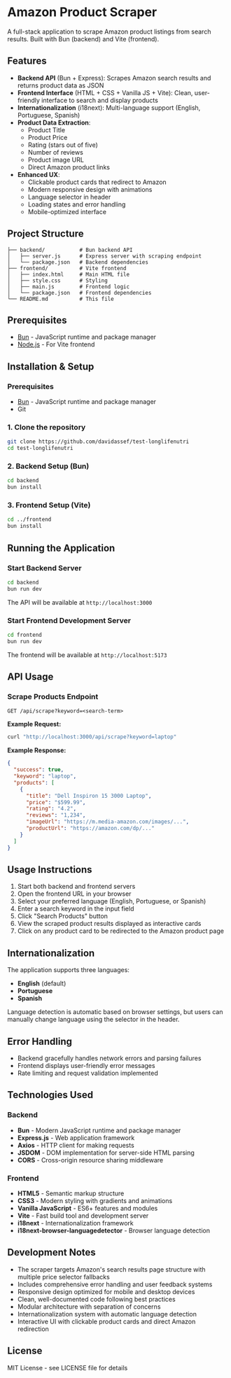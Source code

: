 # Amazon Product Scraper

A full-stack application to scrape Amazon product listings from search results. Built with Bun (backend) and Vite (frontend).

## Features

- **Backend API** (Bun + Express): Scrapes Amazon search results and returns product data as JSON
- **Frontend Interface** (HTML + CSS + Vanilla JS + Vite): Clean, user-friendly interface to search and display products
- **Internationalization** (i18next): Multi-language support (English, Portuguese, Spanish)
- **Product Data Extraction**:
  - Product Title
  - Product Price
  - Rating (stars out of five)
  - Number of reviews
  - Product image URL
  - Direct Amazon product links
- **Enhanced UX**:
  - Clickable product cards that redirect to Amazon
  - Modern responsive design with animations
  - Language selector in header
  - Loading states and error handling
  - Mobile-optimized interface

## Project Structure

```
├── backend/           # Bun backend API
│   ├── server.js      # Express server with scraping endpoint
│   └── package.json   # Backend dependencies
├── frontend/          # Vite frontend
│   ├── index.html     # Main HTML file
│   ├── style.css      # Styling
│   ├── main.js        # Frontend logic
│   └── package.json   # Frontend dependencies
└── README.md          # This file
```

## Prerequisites

- [Bun](https://bun.sh/) - JavaScript runtime and package manager
- [Node.js](https://nodejs.org/) - For Vite frontend

## Installation & Setup

### Prerequisites
- [Bun](https://bun.sh/) - JavaScript runtime and package manager
- Git

### 1. Clone the repository
```bash
git clone https://github.com/davidassef/test-longlifenutri
cd test-longlifenutri
```

### 2. Backend Setup (Bun)
```bash
cd backend
bun install
```

### 3. Frontend Setup (Vite)
```bash
cd ../frontend
bun install
```

## Running the Application

### Start Backend Server
```bash
cd backend
bun run dev
```
The API will be available at `http://localhost:3000`

### Start Frontend Development Server
```bash
cd frontend
bun run dev
```
The frontend will be available at `http://localhost:5173`

## API Usage

### Scrape Products Endpoint
```
GET /api/scrape?keyword=<search-term>
```

**Example Request:**
```bash
curl "http://localhost:3000/api/scrape?keyword=laptop"
```

**Example Response:**
```json
{
  "success": true,
  "keyword": "laptop",
  "products": [
    {
      "title": "Dell Inspiron 15 3000 Laptop",
      "price": "$599.99",
      "rating": "4.2",
      "reviews": "1,234",
      "imageUrl": "https://m.media-amazon.com/images/...",
      "productUrl": "https://amazon.com/dp/..."
    }
  ]
}
```

## Usage Instructions

1. Start both backend and frontend servers
2. Open the frontend URL in your browser
3. Select your preferred language (English, Portuguese, or Spanish)
4. Enter a search keyword in the input field
5. Click "Search Products" button
6. View the scraped product results displayed as interactive cards
7. Click on any product card to be redirected to the Amazon product page

## Internationalization

The application supports three languages:
- **English** (default)
- **Portuguese**
- **Spanish**

Language detection is automatic based on browser settings, but users can manually change language using the selector in the header.

## Error Handling

- Backend gracefully handles network errors and parsing failures
- Frontend displays user-friendly error messages
- Rate limiting and request validation implemented

## Technologies Used

### Backend
- **Bun** - Modern JavaScript runtime and package manager
- **Express.js** - Web application framework
- **Axios** - HTTP client for making requests
- **JSDOM** - DOM implementation for server-side HTML parsing
- **CORS** - Cross-origin resource sharing middleware

### Frontend
- **HTML5** - Semantic markup structure
- **CSS3** - Modern styling with gradients and animations
- **Vanilla JavaScript** - ES6+ features and modules
- **Vite** - Fast build tool and development server
- **i18next** - Internationalization framework
- **i18next-browser-languagedetector** - Browser language detection

## Development Notes

- The scraper targets Amazon's search results page structure with multiple price selector fallbacks
- Includes comprehensive error handling and user feedback systems
- Responsive design optimized for mobile and desktop devices
- Clean, well-documented code following best practices
- Modular architecture with separation of concerns
- Internationalization system with automatic language detection
- Interactive UI with clickable product cards and direct Amazon redirection

## License

MIT License - see LICENSE file for details
